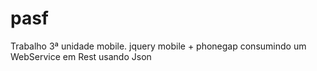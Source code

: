 pasf
====

Trabalho 3ª unidade mobile. jquery mobile + phonegap consumindo um WebService em Rest usando Json 

